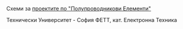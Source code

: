 Схеми за [проектите по "Полупроводникови Елементи"](https://lark.tu-sofia.bg/)

Технически Университет - София
ФЕТТ, кат. Електронна Техника